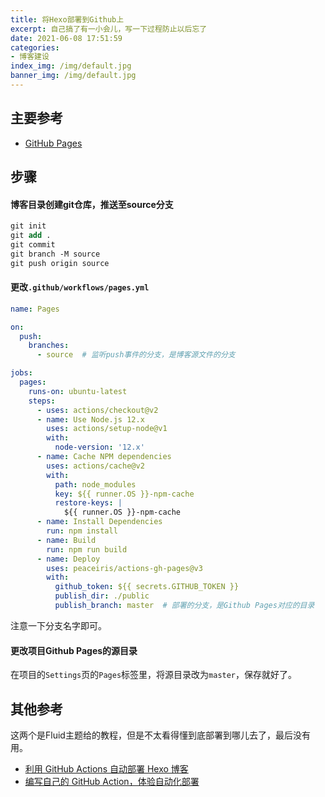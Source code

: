 ```yaml
---
title: 将Hexo部署到Github上
excerpt: 自己搞了有一小会儿，写一下过程防止以后忘了
date: 2021-06-08 17:51:59
categories:
- 博客建设
index_img: /img/default.jpg
banner_img: /img/default.jpg
---
```


## 主要参考
+ [GitHub Pages](https://hexo.io/docs/github-pages)

## 步骤
#### 博客目录创建git仓库，推送至source分支
```ps
git init
git add .
git commit
git branch -M source
git push origin source
```

#### 更改`.github/workflows/pages.yml`
```yaml
name: Pages

on:
  push:
    branches:
      - source  # 监听push事件的分支，是博客源文件的分支

jobs:
  pages:
    runs-on: ubuntu-latest
    steps:
      - uses: actions/checkout@v2
      - name: Use Node.js 12.x
        uses: actions/setup-node@v1
        with:
          node-version: '12.x'
      - name: Cache NPM dependencies
        uses: actions/cache@v2
        with:
          path: node_modules
          key: ${{ runner.OS }}-npm-cache
          restore-keys: |
            ${{ runner.OS }}-npm-cache
      - name: Install Dependencies
        run: npm install
      - name: Build
        run: npm run build
      - name: Deploy
        uses: peaceiris/actions-gh-pages@v3
        with:
          github_token: ${{ secrets.GITHUB_TOKEN }}
          publish_dir: ./public
          publish_branch: master  # 部署的分支，是Github Pages对应的目录
```
注意一下分支名字即可。

#### 更改项目Github Pages的源目录
在项目的`Settings`页的`Pages`标签里，将源目录改为`master`，保存就好了。

## 其他参考
这两个是Fluid主题给的教程，但是不太看得懂到底部署到哪儿去了，最后没有用。

+ [利用 GitHub Actions 自动部署 Hexo 博客](https://hexo.fluid-dev.com/posts/actions-deploy/)
+ [编写自己的 GitHub Action，体验自动化部署](https://zkqiang.cn/posts/e8ed6836/)
